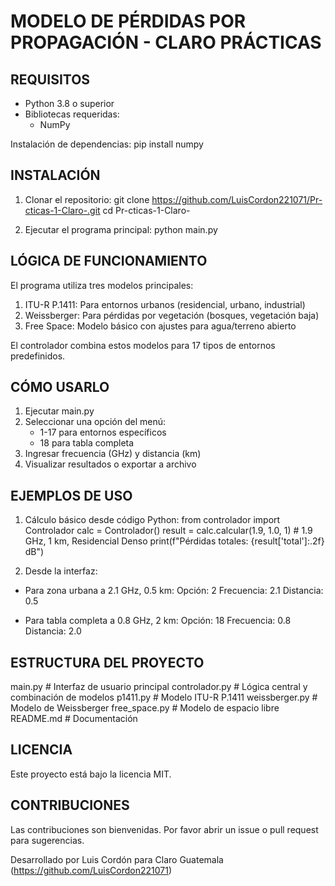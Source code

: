 # MODELO DE PÉRDIDAS POR PROPAGACIÓN - CLARO PRÁCTICAS

## REQUISITOS
- Python 3.8 o superior
- Bibliotecas requeridas:
  - NumPy

Instalación de dependencias:
pip install numpy

## INSTALACIÓN
1. Clonar el repositorio:
git clone https://github.com/LuisCordon221071/Pr-cticas-1-Claro-.git
cd Pr-cticas-1-Claro-

2. Ejecutar el programa principal:
python main.py

## LÓGICA DE FUNCIONAMIENTO

El programa utiliza tres modelos principales:

1. ITU-R P.1411: Para entornos urbanos (residencial, urbano, industrial)
2. Weissberger: Para pérdidas por vegetación (bosques, vegetación baja)
3. Free Space: Modelo básico con ajustes para agua/terreno abierto

El controlador combina estos modelos para 17 tipos de entornos predefinidos.

## CÓMO USARLO

1. Ejecutar main.py
2. Seleccionar una opción del menú:
   - 1-17 para entornos específicos
   - 18 para tabla completa
3. Ingresar frecuencia (GHz) y distancia (km)
4. Visualizar resultados o exportar a archivo

## EJEMPLOS DE USO

1. Cálculo básico desde código Python:
from controlador import Controlador
calc = Controlador()
result = calc.calcular(1.9, 1.0, 1)  # 1.9 GHz, 1 km, Residencial Denso
print(f"Pérdidas totales: {result['total']:.2f} dB")

2. Desde la interfaz:
- Para zona urbana a 2.1 GHz, 0.5 km:
  Opción: 2
  Frecuencia: 2.1
  Distancia: 0.5

- Para tabla completa a 0.8 GHz, 2 km:
  Opción: 18
  Frecuencia: 0.8
  Distancia: 2.0

## ESTRUCTURA DEL PROYECTO
main.py              # Interfaz de usuario principal
controlador.py       # Lógica central y combinación de modelos
p1411.py             # Modelo ITU-R P.1411
weissberger.py       # Modelo de Weissberger
free_space.py        # Modelo de espacio libre
README.md            # Documentación

## LICENCIA
Este proyecto está bajo la licencia MIT.

## CONTRIBUCIONES
Las contribuciones son bienvenidas. Por favor abrir un issue o pull request para sugerencias.

Desarrollado por Luis Cordón para Claro Guatemala (https://github.com/LuisCordon221071)

